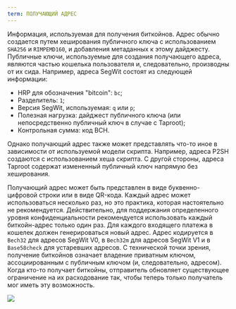```yaml
---
term: ПОЛУЧАЮЩИЙ АДРЕС
---
```


Информация, используемая для получения биткойнов. Адрес обычно создается путем хеширования публичного ключа с использованием `SHA256` и `RIMPEMD160`, и добавления метаданных к этому дайджесту. Публичные ключи, используемые для создания получающего адреса, являются частью кошелька пользователя и, следовательно, производны от их сида. Например, адреса SegWit состоят из следующей информации:
* HRP для обозначения "bitcoin": `bc`;
* Разделитель: `1`;
* Версия SegWit, используемая: `q` или `p`;
* Полезная нагрузка: дайджест публичного ключа (или непосредственно публичный ключ в случае с Taproot);
* Контрольная сумма: код BCH.

Однако получающий адрес также может представлять что-то иное в зависимости от используемой модели скрипта. Например, адреса P2SH создаются с использованием хеша скрипта. С другой стороны, адреса Taproot содержат измененный публичный ключ напрямую без хеширования.

Получающий адрес может быть представлен в виде буквенно-цифровой строки или в виде QR-кода. Каждый адрес может использоваться несколько раз, но это практика, которая настоятельно не рекомендуется. Действительно, для поддержания определенного уровня конфиденциальности рекомендуется использовать каждый биткойн-адрес только один раз. Для каждого входящего платежа в кошелек должен генерироваться новый адрес. Адрес кодируется в `Bech32` для адресов SegWit V0, в `Bech32m` для адресов SegWit V1 и в `Base58check` для устаревших адресов. С технической точки зрения, получение биткойнов означает владение приватным ключом, ассоциированным с публичным ключом (и, следовательно, адресом). Когда кто-то получает биткойны, отправитель обновляет существующее ограничение на их расходование так, чтобы теперь только получатель мог иметь эту возможность.

![](../../dictionnaire/assets/23.png)